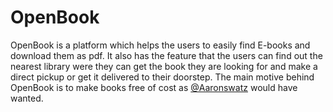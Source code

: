 # OpenBook
OpenBook is a platform which helps the users to easily find E-books and download them as pdf. It also has the feature that the users can find out the nearest library were they can get the book they are looking for and make a direct pickup or get it delivered to their doorstep. The main motive behind OpenBook is to make books free of cost as <a href="https://github.com/aaronsw">@Aaronswatz</a> would have wanted.
